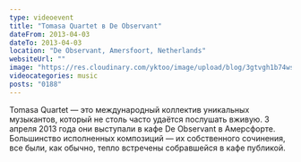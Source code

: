 ```yaml
---
type: videoevent
title: "Tomasa Quartet в De Observant"
dateFrom: 2013-04-03
dateTo: 2013-04-03
location: "De Observant, Amersfoort, Netherlands"
websiteUrl: ""
image: "https://res.cloudinary.com/yktoo/image/upload/blog/3gtvgh1b74ws1513.jpg"
videocategories: music
posts: "0188"
---
```


Tomasa Quartet — это международный коллектив уникальных музыкантов, который не столь часто удаётся послушать вживую. 3 апреля 2013 года они выступали в кафе De Observant в Амерсфорте. Большинство исполненных композиций — их собственного сочинения, все были, как обычно, тепло встречены собравшейся в кафе публикой.
